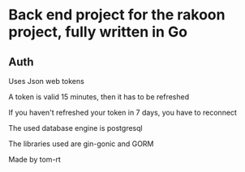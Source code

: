 # Back end project for the rakoon project, fully written in Go

## Auth
Uses Json web tokens

A token is valid 15 minutes, then it has to be refreshed

If you haven't refreshed your token in 7 days, you have to reconnect


The used database engine is postgresql

The libraries used are gin-gonic and GORM

Made by tom-rt
